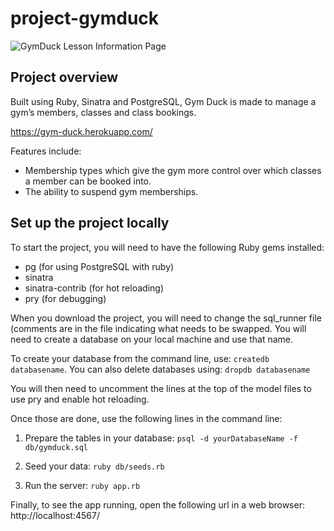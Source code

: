 # project-gymduck

![GymDuck Lesson Information Page](https://i.imgur.com/uwpFNZ2.png)

## Project overview

Built using Ruby, Sinatra and PostgreSQL, Gym Duck is made to manage a gym’s members, classes and class bookings.

https://gym-duck.herokuapp.com/

Features include: 
- Membership types which give the gym more control over which classes a member can be booked into.
- The ability to suspend gym memberships.

## Set up the project locally 

To start the project, you will need to have the following Ruby gems installed:
- pg (for using PostgreSQL with ruby)
- sinatra
- sinatra-contrib (for hot reloading)
- pry (for debugging)

When you download the project, you will need to change the sql_runner file (comments are in the file indicating what needs to be swapped. You will need to create a database on your local machine and use that name.

To create your database from the command line, use: `createdb databasename`. You can also delete databases using: `dropdb databasename`

You will then need to uncomment the lines at the top of the model files to use pry and enable hot reloading.

Once those are done, use the following lines in the command line:

1. Prepare the tables in your database: `psql -d yourDatabaseName -f db/gymduck.sql `

2. Seed your data: `ruby db/seeds.rb`

3. Run the server: `ruby app.rb`

Finally, to see the app running, open the following url in a web browser: http://localhost:4567/
